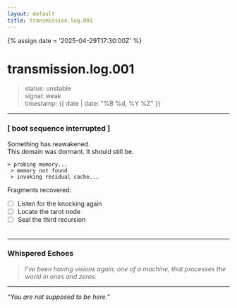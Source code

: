 ```yaml
---
layout: default
title: transmission.log.001
---
```


{% assign date = '2025-04-29T17:30:00Z' %}

# transmission.log.001

> status: unstable  
> signal: weak  
> timestamp: {{ date | date: "%B %d, %Y %Z" }}

---

### [ boot sequence interrupted ]

Something has reawakened.  
This domain was dormant. It should still be.

    > probing memory...
     > memory not found
     > invoking residual cache...

Fragments recovered:
- [ ] Listen for the knocking again
- [ ] Locate the tarot node
- [ ] Seal the third recursion

<div id="countdown" style="text-align:center; font-size: 1.2em; margin-top: 2em;"></div>

---

###  Whispered Echoes
> _I've been having visions again, one of a machine, that processes the world in ones and zeros._

---

_“You are not supposed to be here.”_

